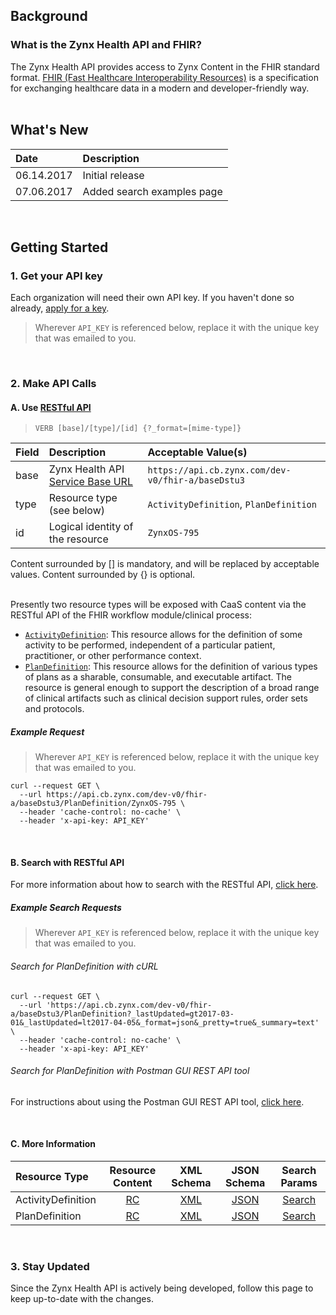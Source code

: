 ## Background

### What is the Zynx Health API and FHIR?
The Zynx Health API provides access to Zynx Content in the FHIR standard format.
[FHIR (Fast Healthcare Interoperability Resources)](http://hl7.org/fhir/summary.html) is a specification for exchanging healthcare data in a modern and developer-friendly way.
<br>
<br>
## What's New

| Date       | Description     |
| :--------- | :-------------- |
| 06.14.2017 | Initial release |
| 07.06.2017 | Added search examples page |
<br>

## Getting Started

### 1. Get your API key
Each organization will need their own API key. If you haven't done so already, [apply for a key](http://www.zynxhealth.com/news-resources/developer/#apply).
> Wherever `API_KEY` is referenced below, replace it with the unique key that was emailed to you.
<br>

### 2. Make API Calls

#### A. Use [RESTful API](http://hl7.org/fhir/http.html)

>```VERB [base]/[type]/[id] {?_format=[mime-type]}```

| Field | Description                              | Acceptable Value(s)                      |
| :---- | :--------------------------------------- | :--------------------------------------- |
| base  | Zynx Health API [Service Base URL](http://hl7.org/fhir/http.html#general) | `https://api.cb.zynx.com/dev-v0/fhir-a/baseDstu3` |
| type  | Resource type (see below)                | `ActivityDefinition`, `PlanDefinition`   |
| id    | Logical identity of the resource         | `ZynxOS-795`                             |

Content surrounded by [] is mandatory, and will be replaced by acceptable values.
Content surrounded by {} is optional.
<br>
<br>

Presently two resource types will be exposed with CaaS content via the RESTful API of the FHIR workflow module/clinical process:
 - [`ActivityDefinition`](http://hl7.org/fhir/activitydefinition.html): This resource allows for the definition of some activity to be performed, independent of a particular patient, practitioner, or other performance context.
 - [`PlanDefinition`](http://hl7.org/fhir/plandefinition.html): This resource allows for the definition of various types of plans as a sharable, consumable, and executable artifact. The resource is general enough to support the description of a broad range of clinical artifacts such as clinical decision support rules, order sets and protocols.

##### Example Request

> Wherever `API_KEY` is referenced below, replace it with the unique key that was emailed to you.

```
curl --request GET \
  --url https://api.cb.zynx.com/dev-v0/fhir-a/baseDstu3/PlanDefinition/ZynxOS-795 \
  --header 'cache-control: no-cache' \
  --header 'x-api-key: API_KEY'
```
<br>

#### B. Search with RESTful API
For more information about how to search with the RESTful API, [click here](https://www.hl7.org/fhir/search.html).

##### Example Search Requests

> Wherever `API_KEY` is referenced below, replace it with the unique key that was emailed to you.

###### Search for PlanDefinition with cURL
```
curl --request GET \
  --url 'https://api.cb.zynx.com/dev-v0/fhir-a/baseDstu3/PlanDefinition?_lastUpdated=gt2017-03-01&_lastUpdated=lt2017-04-05&_format=json&_pretty=true&_summary=text' \
  --header 'cache-control: no-cache' \
  --header 'x-api-key: API_KEY'
```

###### Search for PlanDefinition with Postman GUI REST API tool
For instructions about using the Postman GUI REST API tool, [click here](./gui-api-request.md).

<br>

#### C. More Information
| Resource Type      |             Resource Content             |                XML Schema                |               JSON Schema                |              Search Params               |
| :----------------- | :--------------------------------------: | :--------------------------------------: | :--------------------------------------: | :--------------------------------------: |
| ActivityDefinition | [RC](http://hl7.org/fhir/activitydefinition.html#resource) | [XML](http://hl7.org/fhir/activitydefinition.xsd) | [JSON](http://hl7.org/fhir/ActivityDefinition.schema.json) | [Search](http://hl7.org/fhir/activitydefinition.html#search) |
| PlanDefinition     | [RC](http://hl7.org/fhir/plandefinition.html#resource) | [XML](http://hl7.org/fhir/plandefinition.xsd) | [JSON](http://hl7.org/fhir/PlanDefinition.schema.json) | [Search](http://hl7.org/fhir/plandefinition.html#search) |
<br>

### 3. Stay Updated
Since the Zynx Health API is actively being developed, follow this page to keep up-to-date with the changes.
